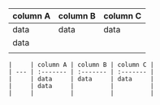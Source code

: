 ﻿
| column A | column B | column C |
| :------- | :------------- | :----- |
| data     | data    | data     |
| data     |   |                         |
|       |   |   |

    |     | column A | column B | column C |
    | --- | :------- | :------- | :------- |
    |     | data     | data     | data     |
    |     | data     |          |          |
    |     |          |          |          |

